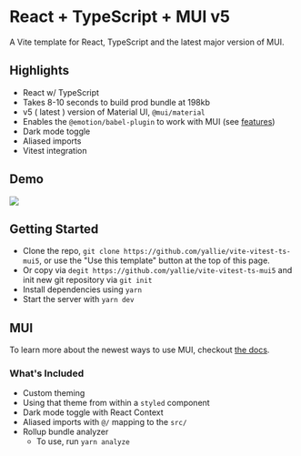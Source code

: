 # React + TypeScript + MUI v5

A Vite template for React, TypeScript and the latest major version of MUI.

## Highlights

- React w/ TypeScript
- Takes 8-10 seconds to build prod bundle at 198kb
- v5 ( latest ) version of Material UI, `@mui/material`
- Enables the `@emotion/babel-plugin` to work with MUI (see [features](https://github.com/emotion-js/emotion/tree/main/packages/babel-plugin#features))
- Dark mode toggle
- Aliased imports
- Vitest integration

## Demo

<img src='./screen-shots/demo.png' />

## Getting Started

- Clone the repo, `git clone https://github.com/yallie/vite-vitest-ts-mui5`, or use the "Use this template" button at the top of this page.
- Or copy via `degit https://github.com/yallie/vite-vitest-ts-mui5` and init new git repository via `git init`
- Install dependencies using `yarn`
- Start the server with `yarn dev`

## MUI

To learn more about the newest ways to use MUI, checkout [the docs](https://mui.com/getting-started/usage/).

### What's Included

- Custom theming
- Using that theme from within a `styled` component
- Dark mode toggle with React Context
- Aliased imports with `@/` mapping to the `src/`
- Rollup bundle analyzer
  - To use, run `yarn analyze`
